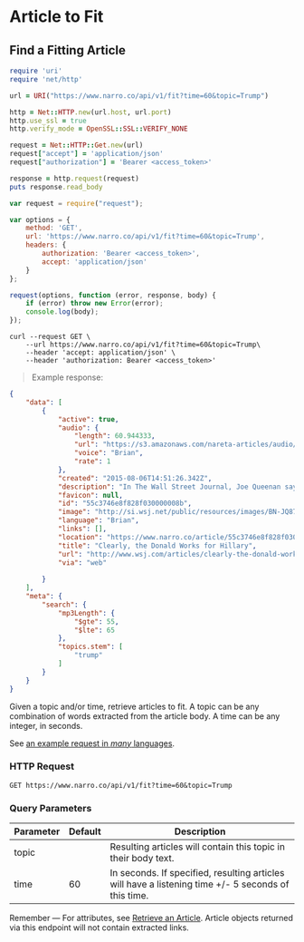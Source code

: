 # Article to Fit

## Find a Fitting Article

```ruby
require 'uri'
require 'net/http'

url = URI("https://www.narro.co/api/v1/fit?time=60&topic=Trump")

http = Net::HTTP.new(url.host, url.port)
http.use_ssl = true
http.verify_mode = OpenSSL::SSL::VERIFY_NONE

request = Net::HTTP::Get.new(url)
request["accept"] = 'application/json'
request["authorization"] = 'Bearer <access_token>'

response = http.request(request)
puts response.read_body
```

```javascript
var request = require("request");

var options = {
    method: 'GET',
    url: 'https://www.narro.co/api/v1/fit?time=60&topic=Trump',
    headers: {
        authorization: 'Bearer <access_token>',
        accept: 'application/json'
    }
};

request(options, function (error, response, body) {
    if (error) throw new Error(error);
    console.log(body);
});
```

```shell
curl --request GET \
    --url https://www.narro.co/api/v1/fit?time=60&topic=Trump\
    --header 'accept: application/json' \
    --header 'authorization: Bearer <access_token>'
```

> Example response:

```json
{
    "data": [
        {
            "active": true,
            "audio": {
                "length": 60.944333,
                "url": "https://s3.amazonaws.com/nareta-articles/audio/55af0a83157eed030000011e/61e7b167-b3f9-4d21-b2b2-2f184242b5cc.mp3",
                "voice": "Brian",
                "rate": 1
            },
            "created": "2015-08-06T14:51:26.342Z",
            "description": "In The Wall Street Journal, Joe Queenan says Donald Trump clearly works for Hillary. When Clinton wins, Trump gets to install luxury condos in the Washington Monument.",
            "favicon": null,
            "id": "55c3746e8f828f030000008b",
            "image": "http://si.wsj.net/public/resources/images/BN-JQ873_queena_D_20150731124328.jpg",
            "language": "Brian",
            "links": [],
            "location": "https://www.narro.co/article/55c3746e8f828f030000008b",
            "title": "Clearly, the Donald Works for Hillary",
            "url": "http://www.wsj.com/articles/clearly-the-donald-works-for-hillary-1438382894",
            "via": "web"
            
        }
    ],
    "meta": {
        "search": {
            "mp3Length": {
                "$gte": 55,
                "$lte": 65
            },
            "topics.stem": [
                "trump"
            ]
        }
    }
}
```

Given a topic and/or time, retrieve articles to fit. A topic can be any combination of words extracted from the article body. A time can be any integer, in seconds.

See [an example request in _many_ languages](https://api.apiembed.com/?source=https://github.com/NarroApp/docs/raw/master/source/har/fitArticles.json&targets=all).

### HTTP Request

`GET https://www.narro.co/api/v1/fit?time=60&topic=Trump`

### Query Parameters

Parameter | Default | Description
--------- | ------- | -----------
topic | | Resulting articles will contain this topic in their body text.
time | 60 | In seconds. If specified, resulting articles will have a listening time +/- 5 seconds of this time.

<aside class="info">
Remember — For attributes, see <a href="#retrieve-an-article">Retrieve an Article</a>. Article objects returned via this endpoint will not contain extracted links.
</aside>
